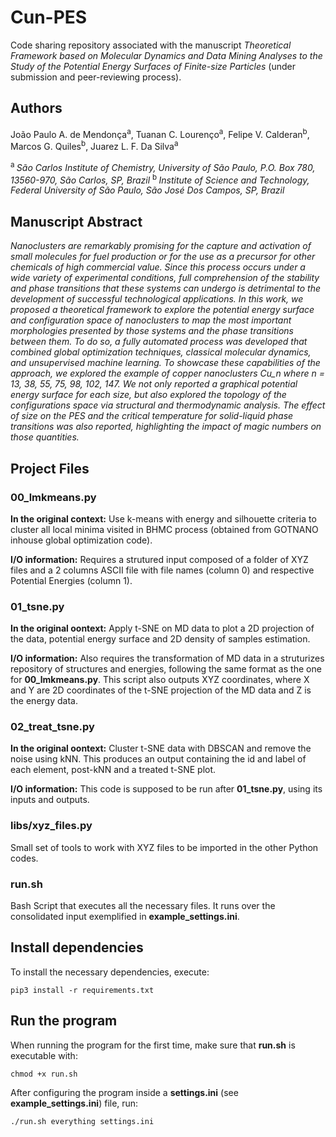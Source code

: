 # Cun-PES
Code sharing repository associated with the manuscript *Theoretical Framework based on Molecular Dynamics and Data Mining Analyses to the Study of the Potential Energy Surfaces of Finite-size Particles* (under submission and peer-reviewing process).

## Authors

João Paulo A. de Mendonça<sup>a</sup>, Tuanan C. Lourenço<sup>a</sup>, Felipe V. Calderan<sup>b</sup>, Marcos G. Quiles<sup>b</sup>, Juarez L. F. Da Silva<sup>a</sup>

<sup> a </sup>*São Carlos Institute of Chemistry, University of São Paulo, P.O. Box 780, 13560-970, São Carlos, SP, Brazil*
<sup> b </sup>*Institute of Science and Technology, Federal University of São Paulo, São José Dos Campos, SP, Brazil*

## Manuscript Abstract

*Nanoclusters are remarkably promising for the capture and activation of small molecules for fuel production or for the use as a precursor for other chemicals of high commercial value. Since this process occurs under a wide variety of experimental conditions, full comprehension of the stability and phase transitions that these systems can undergo is detrimental to the development of successful technological applications. In this work, we proposed a theoretical framework to explore the potential energy surface and configuration space of nanoclusters to map the most important morphologies presented by those systems and the phase transitions between them. To do so, a fully automated process was developed that combined global optimization techniques, classical molecular dynamics, and unsupervised machine learning. To showcase these capabilities of the approach, we explored the example of copper nanoclusters Cu_n where n = 13, 38, 55, 75, 98, 102, 147. We not only reported a graphical potential energy surface for each size, but also explored the topology of the configurations space via structural and thermodynamic analysis. The effect of size on the PES and the critical temperature for solid-liquid phase transitions was also reported, highlighting the impact of magic numbers on those quantities.*

## Project Files

### 00_lmkmeans.py

**In the original context:** Use k-means with energy and silhouette criteria to cluster all local minima visited in BHMC process (obtained from GOTNANO inhouse global optimization code).

**I/O information:** Requires a strutured input composed of a folder of XYZ files and a 2 columns ASCII file with file names (column 0) and  respective Potential Energies (column 1).

### 01_tsne.py

**In the original oontext:** Apply t-SNE on MD data to plot a 2D projection of the data, potential energy surface and 2D density of samples estimation.

**I/O information:** Also requires the transformation of MD data in a struturizes repository of structures and energies, following the same format as the one for **00_lmkmeans.py**. This script also outputs XYZ coordinates, where X and Y are 2D coordinates of the t-SNE projection of the MD data and Z is the energy data.

### 02_treat_tsne.py

**In the original oontext:** Cluster t-SNE data with DBSCAN and remove the noise using kNN. This produces an output containing the id and label of each element, post-kNN and a treated t-SNE plot.

**I/O information:** This code is supposed to be run after **01_tsne.py**, using its inputs and outputs. 

### libs/xyz_files.py

Small set of tools to work with XYZ files to be imported in the other Python codes. 

### run.sh

Bash Script that executes all the necessary files. It runs over the consolidated input exemplified in **example_settings.ini**.

## Install dependencies

To install the necessary dependencies, execute:
```
pip3 install -r requirements.txt
```

## Run the program

When running the program for the first time, make sure that **run.sh** is executable with:
```
chmod +x run.sh
```

After configuring the program inside a **settings.ini** (see **example_settings.ini**) file, run:
```
./run.sh everything settings.ini
```
